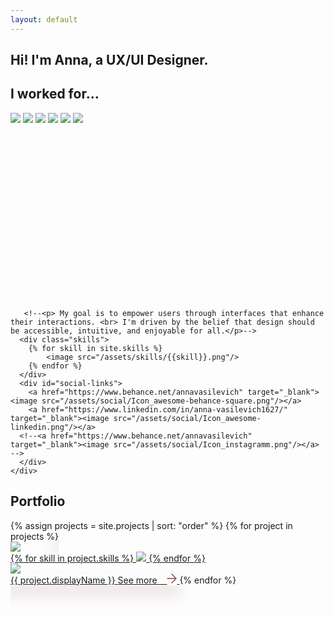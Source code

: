 ```yaml
---
layout: default
---
```

<style>
    #download-link:hover {
        color: darkgreen; 
    }
</style>

<section id="intro" class="flex-center">
	<div class="text-container center">
      <h1>Hi! I'm Anna, a UX/UI Designer. </h1>
		<h2>I worked for...</h2>
		<div style="display: block; width: 500px; height: 300px;">
			<image src="/logosfuerportfolio/stiegl.png"/>
		    <image src="/logosfuerportfolio/loxone.png"/>
	        <image src="/logosfuerportfolio/hypobildung.png"/>
			<image src="/logosfuerportfolio/kwizda.png"/>
			<image src="/logosfuerportfolio/kigaweb.png"/>
			<image src="/logosfuerportfolio/soundsolution.jpg"/>
		</div>
	
			

		
		
		
       <!--<p> My goal is to empower users through interfaces that enhance their interactions. <br> I'm driven by the belief that design should be accessible, intuitive, and enjoyable for all.</p>-->
      <div class="skills">
      	{% for skill in site.skills %}
      		<image src="/assets/skills/{{skill}}.png"/>
      	{% endfor %}
      </div>
      <div id="social-links">
      	<a href="https://www.behance.net/annavasilevich" target="_blank"><image src="/assets/social/Icon_awesome-behance-square.png"/></a>
      	<a href="https://www.linkedin.com/in/anna-vasilevich1627/" target="_blank"><image src="/assets/social/Icon_awesome-linkedin.png"/></a>
      <!--<a href="https://www.behance.net/annavasilevich" target="_blank"><image src="/assets/social/Icon_instagramm.png"/></a>  -->
      </div>
	</div>
</section>
<section id="portfolio">
	<div class="section-title">
		<h2>Portfolio</h2>
	</div>
	<div class="wrapper">
		<div class="columns-2">
		{% assign projects = site.projects | sort: "order" %}
		{% for project in projects %}
			  	<a class="project" href="{{ project.url }}" style="box-shadow: -3px 15px 20px 6px #8249491a;">
					<div class="project-image hover-seen">
						<image src="/assets/projects/{{ project.handle }}/{{ project.hoverPreview }}"/>
					</div>
					<div class="project-image hover-hidden">
						<div class="skills">
							{% for skill in project.skills %}
								<image src="/assets/skills/{{skill}}.png"/>
							{% endfor %}
						</div>
						<image src="/assets/projects/{{ project.handle }}/{{ project.primaryPreview }}"/>
					</div>
					<span class="button hover-hidden" href="{{ project.url }}">
						<span>{{ project.displayName }}</span>
					</span>
					<span class="button hover-seen" href="{{ project.url }}">
						<span>
							See more &nbsp;&nbsp;
							<svg xmlns="http://www.w3.org/2000/svg" width="16" height="16" viewBox="0 0 43.665 43.665">
							  <g id="Icon_feather-arrow-up-right" data-name="Icon feather-arrow-up-right" transform="translate(21.894 2.828) rotate(45)">
								<path id="Pfad_5" data-name="Pfad 5" d="M0,28.962a1.994,1.994,0,0,1-1.41-.581,2,2,0,0,1-.009-2.828L25.371-1.41A2,2,0,0,1,28.2-1.419a2,2,0,0,1,.009,2.828L1.419,28.372A1.994,1.994,0,0,1,0,28.962Z" fill="#824949"/>
								<path id="Pfad_6" data-name="Pfad 6" d="M26.79,28.962a2,2,0,0,1-2-2V2H0A2,2,0,0,1-2,0,2,2,0,0,1,0-2H26.79a2,2,0,0,1,2,2V26.962A2,2,0,0,1,26.79,28.962Z" fill="#824949"/>
							  </g>
							</svg>
						</span>
					</span>
				</a>
		{% endfor %}
		</div><!-- ./columns-2 -->
	</div><!-- ./wrapper -->
</section>
